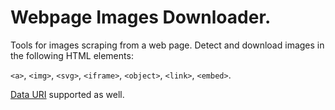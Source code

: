 # Webpage Images Downloader.

Tools for images scraping from a web page. Detect and download images in the following HTML elements: 

`<a>`, `<img>`, `<svg>`, `<iframe>`, `<object>`, `<link>`, `<embed>`.  

[Data URI](https://tools.ietf.org/html/rfc2397) supported as well.